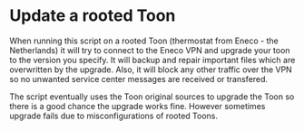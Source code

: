 # Update a rooted Toon 

When running this script on a rooted Toon (thermostat from Eneco - the Netherlands) it will try to connect to the Eneco VPN and upgrade your toon to the version you specify.
It will backup and repair important files which are overwritten by the upgrade. Also, it will block any other traffic over the VPN so no unwanted service center messages are received or transfered.

The script eventually uses the Toon original sources to upgrade the Toon so there is a good chance the upgrade works fine. However sometimes upgrade fails due to misconfigurations of rooted Toons.
